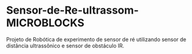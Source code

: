 # Sensor-de-Re-ultrassom-MICROBLOCKS
Projeto de Robótica de experimento de sensor de ré utilizando sensor de distância ultrassônico e sensor de obstáculo IR.
